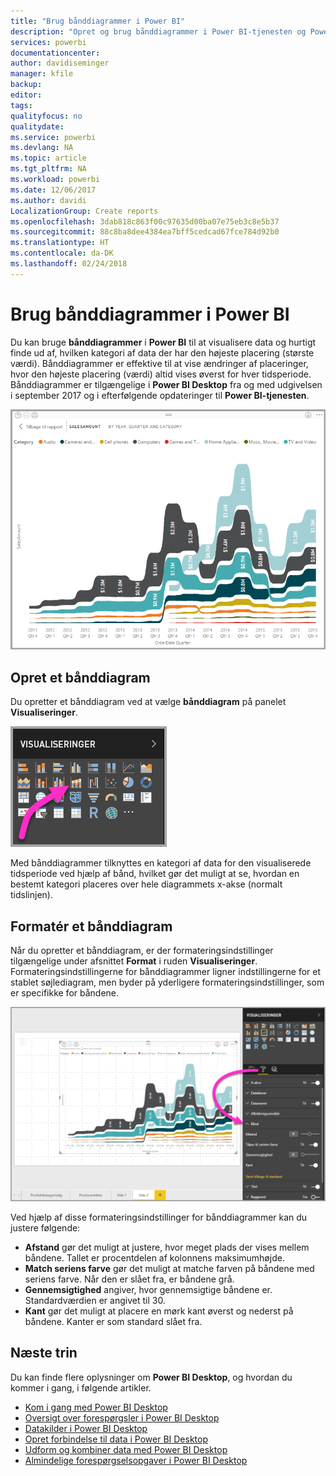 ```yaml
---
title: "Brug bånddiagrammer i Power BI"
description: "Opret og brug bånddiagrammer i Power BI-tjenesten og Power BI Desktop"
services: powerbi
documentationcenter: 
author: davidiseminger
manager: kfile
backup: 
editor: 
tags: 
qualityfocus: no
qualitydate: 
ms.service: powerbi
ms.devlang: NA
ms.topic: article
ms.tgt_pltfrm: NA
ms.workload: powerbi
ms.date: 12/06/2017
ms.author: davidi
LocalizationGroup: Create reports
ms.openlocfilehash: 3dab818c863f00c97635d00ba07e75eb3c8e5b37
ms.sourcegitcommit: 88c8ba8dee4384ea7bff5cedcad67fce784d92b0
ms.translationtype: HT
ms.contentlocale: da-DK
ms.lasthandoff: 02/24/2018
---
```

# <a name="use-ribbon-charts-in-power-bi"></a>Brug bånddiagrammer i Power BI
Du kan bruge **bånddiagrammer** i **Power BI** til at visualisere data og hurtigt finde ud af, hvilken kategori af data der har den højeste placering (største værdi). Bånddiagrammer er effektive til at vise ændringer af placeringer, hvor den højeste placering (værdi) altid vises øverst for hver tidsperiode. Bånddiagrammer er tilgængelige i **Power BI Desktop** fra og med udgivelsen i september 2017 og i efterfølgende opdateringer til **Power BI-tjenesten**.

![](media/desktop-ribbon-charts/ribbon-charts_01.png)

## <a name="create-a-ribbon-chart"></a>Opret et bånddiagram
Du opretter et bånddiagram ved at vælge **bånddiagram** på panelet **Visualiseringer**.

![](media/desktop-ribbon-charts/ribbon-charts_02.png)

Med bånddiagrammer tilknyttes en kategori af data for den visualiserede tidsperiode ved hjælp af bånd, hvilket gør det muligt at se, hvordan en bestemt kategori placeres over hele diagrammets x-akse (normalt tidslinjen).

## <a name="format-a-ribbon-chart"></a>Formatér et bånddiagram
Når du opretter et bånddiagram, er der formateringsindstillinger tilgængelige under afsnittet **Format** i ruden **Visualiseringer**. Formateringsindstillingerne for bånddiagrammer ligner indstillingerne for et stablet søjlediagram, men byder på yderligere formateringsindstillinger, som er specifikke for båndene.

![](media/desktop-ribbon-charts/ribbon-charts_03.png)

Ved hjælp af disse formateringsindstillinger for bånddiagrammer kan du justere følgende:

* **Afstand** gør det muligt at justere, hvor meget plads der vises mellem båndene. Tallet er procentdelen af kolonnens maksimumhøjde.
* **Match seriens farve** gør det muligt at matche farven på båndene med seriens farve. Når den er slået fra, er båndene grå.
* **Gennemsigtighed** angiver, hvor gennemsigtige båndene er. Standardværdien er angivet til 30.
* **Kant** gør det muligt at placere en mørk kant øverst og nederst på båndene. Kanter er som standard slået fra.

## <a name="next-steps"></a>Næste trin
Du kan finde flere oplysninger om **Power BI Desktop**, og hvordan du kommer i gang, i følgende artikler.

* [Kom i gang med Power BI Desktop](desktop-getting-started.md)
* [Oversigt over forespørgsler i Power BI Desktop](desktop-query-overview.md)
* [Datakilder i Power BI Desktop](desktop-data-sources.md)
* [Opret forbindelse til data i Power BI Desktop](desktop-connect-to-data.md)
* [Udform og kombiner data med Power BI Desktop](desktop-shape-and-combine-data.md)
* [Almindelige forespørgselsopgaver i Power BI Desktop](desktop-common-query-tasks.md)   

